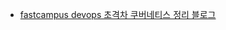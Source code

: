 - [fastcampus devops 초격차 쿠버네티스 정리 블로그](https://velog.io/@pinion7/macOs-m1-%ED%99%98%EA%B2%BD%EC%97%90%EC%84%9C-kubernetes-%EC%8B%9C%EC%9E%91%ED%95%98%EA%B8%B0)
<!--stackedit_data:
eyJoaXN0b3J5IjpbMTcyNTE0MTU3Ml19
-->